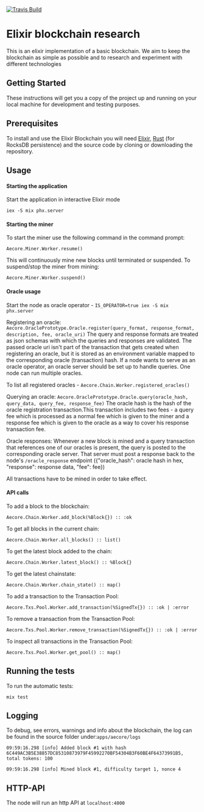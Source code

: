 [![Travis Build](https://travis-ci.org/aeternity/elixir-research.svg?branch=master)](https://travis-ci.org/aeternity/elixir-research)

# **Elixir blockchain research**

This is an elixir implementation of a basic blockchain. We aim to keep the blockchain as simple as possible and to research and experiment with different technologies

## Getting Started

These instructions will get you a copy of the project up and running on your local machine for development and testing purposes.

## Prerequisites

To install and use the Elixir Blockchain you will need [Elixir](https://elixir-lang.org/install.html), [Rust](https://www.rust-lang.org/install.html) (for RocksDB persistence) and the source code by cloning or downloading the repository.

## Usage
#### **Starting the application**
Start the application in interactive Elixir mode

`iex -S mix phx.server`

#### **Starting the miner**
To start the miner use the following command in the command prompt:

`Aecore.Miner.Worker.resume()`

This will continuously mine new blocks until terminated or suspended.
To suspend/stop the miner from mining:

`Aecore.Miner.Worker.suspend() `

#### **Oracle usage**
Start the node as oracle operator -  `IS_OPERATOR=true iex -S mix phx.server`

Registering an oracle:
  `Aecore.OraclePrototype.Oracle.register(query_format, response_format, description, fee, oracle_uri)`
  The query and response formats are treated as json schemas with which the queries and responses
  are validated. The passed oracle uri isn't part of the transaction that gets created when
  registering an oracle, but it is stored as an environment variable mapped to the corresponding
  oracle (transaction) hash. If a node wants to serve as an oracle operator, an oracle server
  should be set up to handle queries. One node can run multiple oracles.

  To list all registered oracles -  `Aecore.Chain.Worker.registered_oracles()`

Querying an oracle:
  `Aecore.OraclePrototype.Oracle.query(oracle_hash, query_data, query_fee, response_fee)`
  The oracle hash is the hash of the oracle registration transaction.This transaction
  includes two fees - a query fee which is processed as a normal fee which is given
  to the miner and a response fee which is given to the oracle as a way to cover
  his response transaction fee.

Oracle responses:
  Whenever a new block is mined and a query transaction that references one of our
  oracles is present, the query is posted to the corresponding oracle server.
  That server must post a response back to the node's `/oracle_response` endpoint
  ({"oracle_hash": oracle hash in hex, "response": response data, "fee": fee})

All transactions have to be mined in order to take effect.

#### **API calls**
To add a block to the blockchain:

`Aecore.Chain.Worker.add_block(%Block{}) :: :ok`

To get all blocks in the current chain:

`Aecore.Chain.Worker.all_blocks() :: list()`

To get the latest block added to the chain:

`Aecore.Chain.Worker.latest_block() :: %Block{}`

To get the latest chainstate:

`Aecore.Chain.Worker.chain_state() :: map()`

To add a transaction to the Transaction Pool:

`Aecore.Txs.Pool.Worker.add_transaction(%SignedTx{}) :: :ok | :error`

To remove a transaction from the Transaction Pool:

`Aecore.Txs.Pool.Worker.remove_transaction(%SignedTx{}) :: :ok | :error`

To inspect all transactions in the Transaction Pool:

`Aecore.Txs.Pool.Worker.get_pool() :: map() `

## Running the tests

To run the automatic tests:

`mix test`

## Logging

To debug, see errors, warnings and info about the blockchain,
the log can be found in the source folder under:`apps/aecore/logs`

`09:59:16.298 [info] Added block #1 with hash 6C449AC3B5E38857DC85310873979F45992270BF54304B3F60BE4F64373991B5, total tokens: 100 `

`09:59:16.298 [info] Mined block #1, difficulty target 1, nonce 4`

## HTTP-API

The node will run an http API at `localhost:4000`
